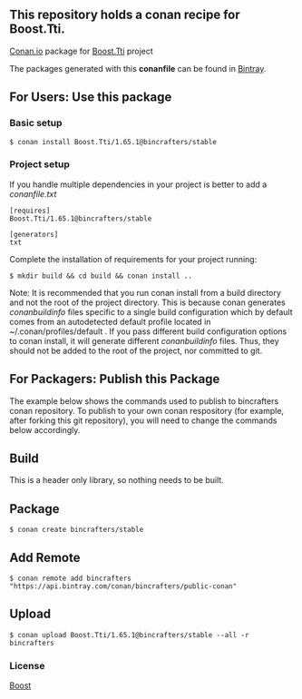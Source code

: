 ## This repository holds a conan recipe for Boost.Tti.

[Conan.io](https://conan.io) package for [Boost.Tti](https://github.com/Boostorg/Tti) project

The packages generated with this **conanfile** can be found in [Bintray](https://bintray.com/bincrafters/public-conan/Boost.Tti%3Abincrafters).

## For Users: Use this package

### Basic setup

    $ conan install Boost.Tti/1.65.1@bincrafters/stable

### Project setup

If you handle multiple dependencies in your project is better to add a *conanfile.txt*

    [requires]
    Boost.Tti/1.65.1@bincrafters/stable

    [generators]
    txt

Complete the installation of requirements for your project running:

    $ mkdir build && cd build && conan install ..
	
Note: It is recommended that you run conan install from a build directory and not the root of the project directory.  This is because conan generates *conanbuildinfo* files specific to a single build configuration which by default comes from an autodetected default profile located in ~/.conan/profiles/default .  If you pass different build configuration options to conan install, it will generate different *conanbuildinfo* files.  Thus, they should not be added to the root of the project, nor committed to git. 

## For Packagers: Publish this Package

The example below shows the commands used to publish to bincrafters conan repository. To publish to your own conan respository (for example, after forking this git repository), you will need to change the commands below accordingly. 

## Build  

This is a header only library, so nothing needs to be built.

## Package 

    $ conan create bincrafters/stable
	
## Add Remote

	$ conan remote add bincrafters "https://api.bintray.com/conan/bincrafters/public-conan"

## Upload

    $ conan upload Boost.Tti/1.65.1@bincrafters/stable --all -r bincrafters

### License
[Boost](www.boost.org/LICENSE_1_0.txt)
